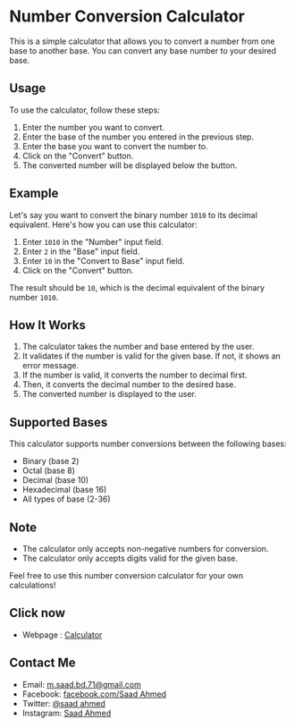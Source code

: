 # Number Conversion Calculator

This is a simple calculator that allows you to convert a number from one base to another base. You can convert any base number to your desired base.

## Usage

To use the calculator, follow these steps:

1. Enter the number you want to convert.
2. Enter the base of the number you entered in the previous step.
3. Enter the base you want to convert the number to.
4. Click on the "Convert" button.
5. The converted number will be displayed below the button.

## Example

Let's say you want to convert the binary number `1010` to its decimal equivalent. Here's how you can use this calculator:

1. Enter `1010` in the "Number" input field.
2. Enter `2` in the "Base" input field.
3. Enter `10` in the "Convert to Base" input field.
4. Click on the "Convert" button.

The result should be `10`, which is the decimal equivalent of the binary number `1010`.

## How It Works

1. The calculator takes the number and base entered by the user.
2. It validates if the number is valid for the given base. If not, it shows an error message.
3. If the number is valid, it converts the number to decimal first.
4. Then, it converts the decimal number to the desired base.
5. The converted number is displayed to the user.

## Supported Bases

This calculator supports number conversions between the following bases:

- Binary (base 2)
- Octal (base 8)
- Decimal (base 10)
- Hexadecimal (base 16)
- All types of base (2-36)
## Note

- The calculator only accepts non-negative numbers for conversion.
- The calculator only accepts digits valid for the given base.

Feel free to use this number conversion calculator for your own calculations!
## Click now
- Webpage : [Calculator](https://GentleZen.github.io/Code/index.html?)
  
## Contact Me
- Email: m.saad.bd.71@gmail.com
- Facebook: [facebook.com/Saad Ahmed](https://facebook.com/saad.ahmed776)
- Twitter: [@saad ahmed](https://twitter.com/m_saad_71)
- Instagram: [Saad Ahmed](https://instagram.com/m_saad.72)
